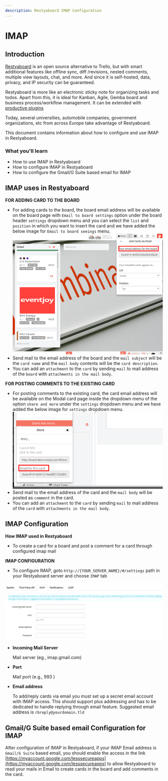 ```yaml
---
description: Restyaboard IMAP Configuration
---
```


# IMAP

## Introduction

[Restyaboard](https://restya.com/board) is an open source alternative to Trello, but with smart additional features like offline sync, diff /revisions, nested comments, multiple view layouts, chat, and more. And since it is self-hosted, data, privacy, and IP security can be guaranteed.

Restyaboard is more like an electronic sticky note for organizing tasks and todos. Apart from this, it is ideal for Kanban, Agile, Gemba board and business process/workflow management. It can be extended with [productive plugins](https://restya.com/board/apps "productive plugins")

Today, several universities, automobile companies, government organizations, etc from across Europe take advantage of Restyaboard.

This document contains information about how to configure and use IMAP in Restyaboard.

### What you'll learn

*   How to use IMAP in Restyaboard
*   How to configure IMAP in Restyaboard
*   How to configure the Gmail/G Suite based email for IMAP

## IMAP uses in Restyaboard

**FOR ADDING CARD TO THE BOARD**

*   For adding cards to the board, the board email address will be available on the board page with `Email to board settings` option under the board header `settings` dropdown menu and you can select the `list` and `position` in which you want to insert the card and we have added the below image for `Email to board seeings` menu. ![[image: IMAP Configuration]](board_email_settings.png)
*   Send mail to the email address of the board and the `mail subject` will be the `card name` and the `mail body` contents will be the `card description`.
*   You can add an `attachment` to the `card` by sending `mail` to mail address of the `board` with `attachments in the mail body`.

**FOR POSTING COMMENTS TO THE EXISTING CARD**

*   For posting comments to the existing card, the card email address will be available on the Modal card page inside the dropdown menu of the option `share and more` under the `settings` dropdown menu and we have added the below image for `settings` dropdown menu. ![[image: IMAP Configuration]](card_email_settings.png)
*   Send mail to the email address of the card and the `mail body` will be posted as `comment` in the card.
*   You can add an `attachment` to the `card` by sending `mail` to mail address of the `card` with `attachments in the mail body`.

## IMAP Configuration

**How IMAP used in Restyaboard**

*   To create a card for a board and post a comment for a card through configured imap mail

**IMAP CONFIGURATION**

*   To configure IMAP, goto `http://{YOUR_SERVER_NAME}/#/settings` path in your Restyaboard server and choose `IMAP` tab

![[image: IMAP Configuration]](imap_configuration.png)

*   **Incoming Mail Server**
    
    Mail server (eg., imap.gmail.com)
    
*   **Port**
    
    Mail port (e.g., 993 )
    
*   **Email address**
    
    To add/reply cards via email you must set up a secret email account with IMAP access. This should support plus addressing and has to be dedicated to handle replying through email feature. Suggested email address is `rbreply@yourdomain.tld`

## Gmail/G Suite based email Configuration for IMAP

After configuration of IMAP in Restyaboard, if your IMAP Email address is `Gmail/G Suite` based email, you should enable the access in the link [https://myaccount.google.com/lesssecureapps](https://myaccount.google.com/lesssecureapps) to allow Restyaboard to read your mails in Email to create cards in the board and add comments in the card.
